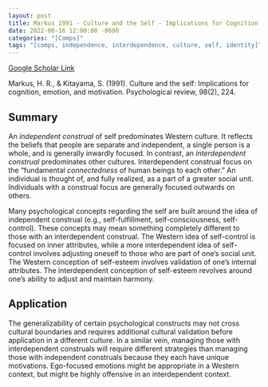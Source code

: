 ```yaml
---
layout: post
title: Markus 1991 - Culture and the Self - Implications for Cognition, Emotion, and Motivation
date: 2022-06-16 12:00:00 -0600
categories: "[Comps]"
tags: "[comps, independence, interdependence, culture, self, identity]"
---
```

[Google Scholar Link](https://scholar.google.com/scholar?hl=en&as_sdt=0%2C45&q=Markus+1991+-+Culture+and+the+Self%3A+Implications+for+Cognition%2C+Emotion%2C+and+Motivation&btnG=)

Markus, H. R., & Kitayama, S. (1991). Culture and the self: Implications for cognition, emotion, and motivation. Psychological review, 98(2), 224.

## Summary
An _independent construal_ of self predominates Western culture.  It reflects the beliefs that people are separate and independent, a single person is a whole, and is generally inwardly focused.  In contrast, an _interdependent construal_ predominates other cultures.  Interdependent construal focus on the “fundamental _connectedness_ of human beings to each other.”  An individual is thought of, and fully realized, as a part of a greater social unit.  Individuals with a construal focus are generally focused outwards on others.

Many psychological concepts regarding the self are built around the idea of independent construal (e.g., self-fulfillment, self-consciousness, self-control).  These concepts may mean something completely different to those with an interdependent construal.  The Western idea of self-control is focused on inner attributes, while a more interdependent idea of self-control involves adjusting oneself to those who are part of one’s social unit.  The Western conception of self-esteem involves validation of one’s internal attributes.  The interdependent conception of self-esteem revolves around one’s ability to adjust and maintain harmony.

## Application
The generalizability of certain psychological constructs may not cross cultural boundaries and  requires additional cultural validation before application in a different culture.  In a similar vein, managing those with interdependent construals will require different strategies than managing those with independent construals because they each have unique motivations.  Ego-focused emotions might be appropriate in a Western context, but might be highly offensive in an interdependent context.
